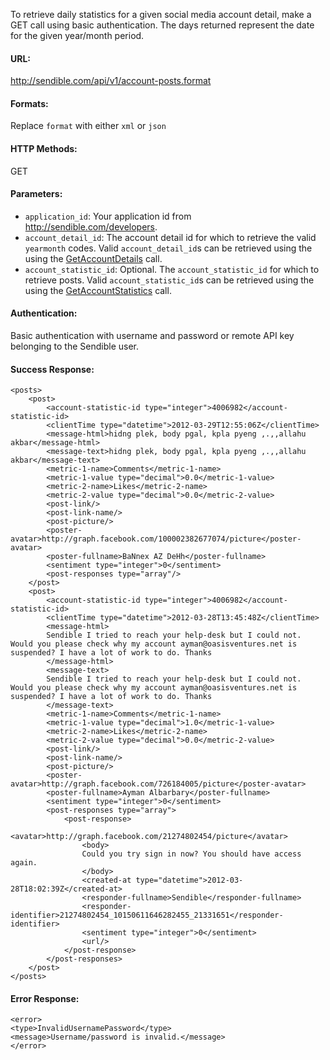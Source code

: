 To retrieve daily statistics for a given social media account detail, make a GET call using basic authentication. The days returned represent the date for the given year/month period.

#### URL: ####
http://sendible.com/api/v1/account-posts.format

#### Formats: ####
Replace `format` with either `xml` or `json`

#### HTTP Methods: ####
GET

#### Parameters: ####
  * `application_id`: Your application id from http://sendible.com/developers.
  * `account_detail_id`: The account detail id for which to retrieve the valid `yearmonth` codes. Valid `account_detail_id`s can be retrieved using the using the [GetAccountDetails](GetAccountDetails.md) call.
  * `account_statistic_id`: Optional. The `account_statistic_id` for which to retrieve posts. Valid `account_statistic_id`s can be retrieved using the using the [GetAccountStatistics](GetAccountStatistics.md) call.

#### Authentication: ####
Basic authentication with username and password or remote API key belonging to the Sendible user.

#### Success Response: ####
```
<posts>
	<post>
		<account-statistic-id type="integer">4006982</account-statistic-id>
		<clientTime type="datetime">2012-03-29T12:55:06Z</clientTime>
		<message-html>hidng plek, body pgal, kpla pyeng ,.,,allahu akbar</message-html>
		<message-text>hidng plek, body pgal, kpla pyeng ,.,,allahu akbar</message-text>
		<metric-1-name>Comments</metric-1-name>
		<metric-1-value type="decimal">0.0</metric-1-value>
		<metric-2-name>Likes</metric-2-name>
		<metric-2-value type="decimal">0.0</metric-2-value>
		<post-link/>
		<post-link-name/>
		<post-picture/>
		<poster-avatar>http://graph.facebook.com/100002382677074/picture</poster-avatar>
		<poster-fullname>BaNnex AZ DeHh</poster-fullname>
		<sentiment type="integer">0</sentiment>
		<post-responses type="array"/>
	</post>
	<post>
		<account-statistic-id type="integer">4006982</account-statistic-id>
		<clientTime type="datetime">2012-03-28T13:45:48Z</clientTime>
		<message-html>
		Sendible I tried to reach your help-desk but I could not. Would you please check why my account ayman@oasisventures.net is suspended? I have a lot of work to do. Thanks
		</message-html>
		<message-text>
		Sendible I tried to reach your help-desk but I could not. Would you please check why my account ayman@oasisventures.net is suspended? I have a lot of work to do. Thanks
		</message-text>
		<metric-1-name>Comments</metric-1-name>
		<metric-1-value type="decimal">1.0</metric-1-value>
		<metric-2-name>Likes</metric-2-name>
		<metric-2-value type="decimal">0.0</metric-2-value>
		<post-link/>
		<post-link-name/>
		<post-picture/>
		<poster-avatar>http://graph.facebook.com/726184005/picture</poster-avatar>
		<poster-fullname>Ayman Albarbary</poster-fullname>
		<sentiment type="integer">0</sentiment>
		<post-responses type="array">
			<post-response>
				<avatar>http://graph.facebook.com/21274802454/picture</avatar>
				<body>
				Could you try sign in now? You should have access again.
				</body>
				<created-at type="datetime">2012-03-28T18:02:39Z</created-at>
				<responder-fullname>Sendible</responder-fullname>
				<responder-identifier>21274802454_10150611646282455_21331651</responder-identifier>
				<sentiment type="integer">0</sentiment>
				<url/>
			</post-response>
		</post-responses>
	</post>
</posts>
```

#### Error Response: ####
```
<error>
<type>InvalidUsernamePassword</type>
<message>Username/password is invalid.</message>
</error>
```
